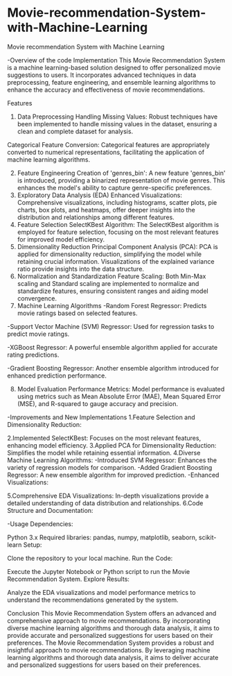 # Movie-recommendation-System-with-Machine-Learning
Movie recommendation  System with Machine Learning

-Overview of the code Implementation
This Movie Recommendation System is a machine learning-based solution designed to offer personalized movie suggestions to users. It incorporates advanced techniques in data preprocessing, feature engineering, and ensemble learning algorithms to enhance the accuracy and effectiveness of movie recommendations.

Features
1. Data Preprocessing
Handling Missing Values: Robust techniques have been implemented to handle missing values in the dataset, ensuring a clean and complete dataset for analysis.

Categorical Feature Conversion: Categorical features are appropriately converted to numerical representations, facilitating the application of machine learning algorithms.

2. Feature Engineering
Creation of 'genres_bin': A new feature 'genres_bin' is introduced, providing a binarized representation of movie genres. This enhances the model's ability to capture genre-specific preferences.
3. Exploratory Data Analysis (EDA)
Enhanced Visualizations: Comprehensive visualizations, including histograms, scatter plots, pie charts, box plots, and heatmaps, offer deeper insights into the distribution and relationships among different features.
4. Feature Selection
SelectKBest Algorithm: The SelectKBest algorithm is employed for feature selection, focusing on the most relevant features for improved model efficiency.
5. Dimensionality Reduction
Principal Component Analysis (PCA): PCA is applied for dimensionality reduction, simplifying the model while retaining crucial information. Visualizations of the explained variance ratio provide insights into the data structure.
6. Normalization and Standardization
Feature Scaling: Both Min-Max scaling and Standard scaling are implemented to normalize and standardize features, ensuring consistent ranges and aiding model convergence.
7. Machine Learning Algorithms
-Random Forest Regressor: Predicts movie ratings based on selected features.

-Support Vector Machine (SVM) Regressor: Used for regression tasks to predict movie ratings.

-XGBoost Regressor: A powerful ensemble algorithm applied for accurate rating predictions.

-Gradient Boosting Regressor: Another ensemble algorithm introduced for enhanced prediction performance.

8. Model Evaluation
Performance Metrics: Model performance is evaluated using metrics such as Mean Absolute Error (MAE), Mean Squared Error (MSE), and R-squared to gauge accuracy and precision.

-Improvements and New Implementations
1.Feature Selection and Dimensionality Reduction:

2.Implemented SelectKBest: Focuses on the most relevant features, enhancing model efficiency.
3.Applied PCA for Dimensionality Reduction: Simplifies the model while retaining essential information.
4.Diverse Machine Learning Algorithms:
-Introduced SVM Regressor: Enhances the variety of regression models for comparison.
-Added Gradient Boosting Regressor: A new ensemble algorithm for improved prediction.
-Enhanced Visualizations:

5.Comprehensive EDA Visualizations: In-depth visualizations provide a detailed understanding of data distribution and relationships.
6.Code Structure and Documentation:


-Usage
Dependencies:

Python 3.x
Required libraries: pandas, numpy, matplotlib, seaborn, scikit-learn
Setup:

Clone the repository to your local machine.
Run the Code:

Execute the Jupyter Notebook or Python script to run the Movie Recommendation System.
Explore Results:

Analyze the EDA visualizations and model performance metrics to understand the recommendations generated by the system.

Conclusion
This Movie Recommendation System offers an advanced and comprehensive approach to movie recommendations. By incorporating diverse machine learning algorithms and thorough data analysis, it aims to provide accurate and personalized suggestions for users based on their preferences.
The Movie Recommendation System provides a robust and insightful approach to movie recommendations. By leveraging machine learning algorithms and thorough data analysis, it aims to deliver accurate and personalized suggestions for users based on their preferences.


